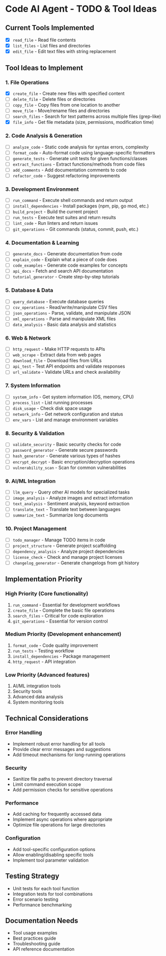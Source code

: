 # Code AI Agent - TODO & Tool Ideas

## Current Tools Implemented
- [x] `read_file` - Read file contents
- [x] `list_files` - List files and directories  
- [x] `edit_file` - Edit text files with string replacement

## Tool Ideas to Implement

### 1. File Operations
- [X] `create_file` - Create new files with specified content
- [ ] `delete_file` - Delete files or directories
- [ ] `copy_file` - Copy files from one location to another
- [ ] `move_file` - Move/rename files and directories
- [ ] `search_files` - Search for text patterns across multiple files (grep-like)
- [X] `file_info` - Get file metadata (size, permissions, modification time)

### 2. Code Analysis & Generation
- [ ] `analyze_code` - Static code analysis for syntax errors, complexity
- [ ] `format_code` - Auto-format code using language-specific formatters
- [ ] `generate_tests` - Generate unit tests for given functions/classes
- [ ] `extract_functions` - Extract functions/methods from code files
- [ ] `add_comments` - Add documentation comments to code
- [ ] `refactor_code` - Suggest refactoring improvements

### 3. Development Environment
- [ ] `run_command` - Execute shell commands and return output
- [ ] `install_dependencies` - Install packages (npm, pip, go mod, etc.)
- [ ] `build_project` - Build the current project
- [ ] `run_tests` - Execute test suites and return results
- [ ] `lint_code` - Run linters and return issues
- [ ] `git_operations` - Git commands (status, commit, push, etc.)

### 4. Documentation & Learning
- [ ] `generate_docs` - Generate documentation from code
- [ ] `explain_code` - Explain what a piece of code does
- [ ] `code_examples` - Generate code examples for concepts
- [ ] `api_docs` - Fetch and search API documentation
- [ ] `tutorial_generator` - Create step-by-step tutorials

### 5. Database & Data
- [ ] `query_database` - Execute database queries
- [ ] `csv_operations` - Read/write/manipulate CSV files
- [ ] `json_operations` - Parse, validate, and manipulate JSON
- [ ] `xml_operations` - Parse and manipulate XML files
- [ ] `data_analysis` - Basic data analysis and statistics

### 6. Web & Network
- [ ] `http_request` - Make HTTP requests to APIs
- [ ] `web_scrape` - Extract data from web pages
- [ ] `download_file` - Download files from URLs
- [ ] `api_test` - Test API endpoints and validate responses
- [ ] `url_validate` - Validate URLs and check availability

### 7. System Information
- [ ] `system_info` - Get system information (OS, memory, CPU)
- [ ] `process_list` - List running processes
- [ ] `disk_usage` - Check disk space usage
- [ ] `network_info` - Get network configuration and status
- [ ] `env_vars` - List and manage environment variables

### 8. Security & Validation
- [ ] `validate_security` - Basic security checks for code
- [ ] `password_generator` - Generate secure passwords
- [ ] `hash_generator` - Generate various types of hashes
- [ ] `encrypt_decrypt` - Basic encryption/decryption operations
- [ ] `vulnerability_scan` - Scan for common vulnerabilities

### 9. AI/ML Integration
- [ ] `llm_query` - Query other AI models for specialized tasks
- [ ] `image_analysis` - Analyze images and extract information
- [ ] `text_analysis` - Sentiment analysis, keyword extraction
- [ ] `translate_text` - Translate text between languages
- [ ] `summarize_text` - Summarize long documents

### 10. Project Management
- [ ] `todo_manager` - Manage TODO items in code
- [ ] `project_structure` - Generate project scaffolding
- [ ] `dependency_analysis` - Analyze project dependencies
- [ ] `license_check` - Check and manage project licenses
- [ ] `changelog_generator` - Generate changelogs from git history

## Implementation Priority

### High Priority (Core functionality)
1. `run_command` - Essential for development workflows
2. `create_file` - Complete the basic file operations
3. `search_files` - Critical for code exploration
4. `git_operations` - Essential for version control

### Medium Priority (Development enhancement)
1. `format_code` - Code quality improvement
2. `run_tests` - Testing workflow
3. `install_dependencies` - Package management
4. `http_request` - API integration

### Low Priority (Advanced features)
1. AI/ML integration tools
2. Security tools
3. Advanced data analysis
4. System monitoring tools

## Technical Considerations

### Error Handling
- Implement robust error handling for all tools
- Provide clear error messages and suggestions
- Add timeout mechanisms for long-running operations

### Security
- Sanitize file paths to prevent directory traversal
- Limit command execution scope
- Add permission checks for sensitive operations

### Performance
- Add caching for frequently accessed data
- Implement async operations where appropriate
- Optimize file operations for large directories

### Configuration
- Add tool-specific configuration options
- Allow enabling/disabling specific tools
- Implement tool parameter validation

## Testing Strategy
- Unit tests for each tool function
- Integration tests for tool combinations
- Error scenario testing
- Performance benchmarking

## Documentation Needs
- Tool usage examples
- Best practices guide
- Troubleshooting guide
- API reference documentation
